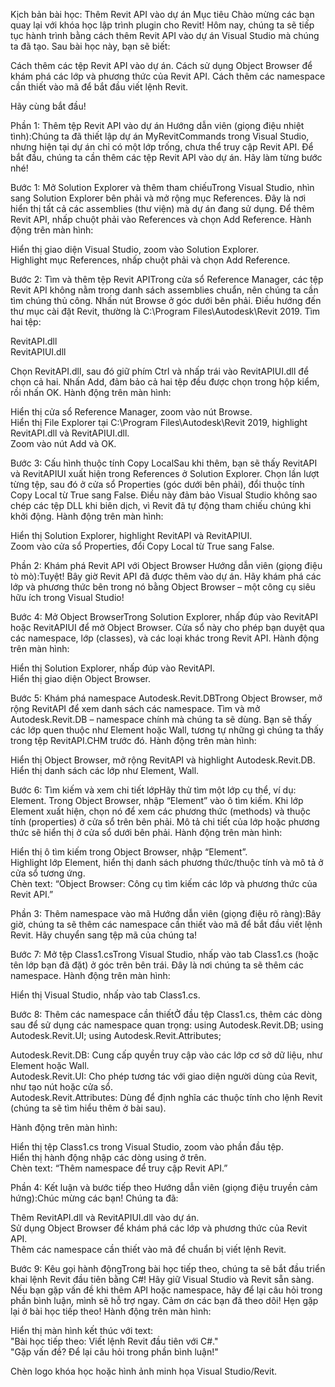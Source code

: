 Kịch bản bài học: Thêm Revit API vào dự án
Mục tiêu
Chào mừng các bạn quay lại với khóa học lập trình plugin cho Revit! Hôm nay, chúng ta sẽ tiếp tục hành trình bằng cách thêm Revit API vào dự án Visual Studio mà chúng ta đã tạo. Sau bài học này, bạn sẽ biết:

Cách thêm các tệp Revit API vào dự án.
Cách sử dụng Object Browser để khám phá các lớp và phương thức của Revit API.
Cách thêm các namespace cần thiết vào mã để bắt đầu viết lệnh Revit.

Hãy cùng bắt đầu!

Phần 1: Thêm tệp Revit API vào dự án
Hướng dẫn viên (giọng điệu nhiệt tình):Chúng ta đã thiết lập dự án MyRevitCommands trong Visual Studio, nhưng hiện tại dự án chỉ có một lớp trống, chưa thể truy cập Revit API. Để bắt đầu, chúng ta cần thêm các tệp Revit API vào dự án. Hãy làm từng bước nhé!

Bước 1: Mở Solution Explorer và thêm tham chiếuTrong Visual Studio, nhìn sang Solution Explorer bên phải và mở rộng mục References. Đây là nơi hiển thị tất cả các assemblies (thư viện) mà dự án đang sử dụng. Để thêm Revit API, nhấp chuột phải vào References và chọn Add Reference.
Hành động trên màn hình:  

Hiển thị giao diện Visual Studio, zoom vào Solution Explorer.  
Highlight mục References, nhấp chuột phải và chọn Add Reference.


Bước 2: Tìm và thêm tệp Revit APITrong cửa sổ Reference Manager, các tệp Revit API không nằm trong danh sách assemblies chuẩn, nên chúng ta cần tìm chúng thủ công. Nhấn nút Browse ở góc dưới bên phải. Điều hướng đến thư mục cài đặt Revit, thường là C:\Program Files\Autodesk\Revit 2019. Tìm hai tệp:

RevitAPI.dll  
RevitAPIUI.dll

Chọn RevitAPI.dll, sau đó giữ phím Ctrl và nhấp trái vào RevitAPIUI.dll để chọn cả hai. Nhấn Add, đảm bảo cả hai tệp đều được chọn trong hộp kiểm, rồi nhấn OK.
Hành động trên màn hình:  

Hiển thị cửa sổ Reference Manager, zoom vào nút Browse.  
Hiển thị File Explorer tại C:\Program Files\Autodesk\Revit 2019, highlight RevitAPI.dll và RevitAPIUI.dll.  
Zoom vào nút Add và OK.


Bước 3: Cấu hình thuộc tính Copy LocalSau khi thêm, bạn sẽ thấy RevitAPI và RevitAPIUI xuất hiện trong References ở Solution Explorer. Chọn lần lượt từng tệp, sau đó ở cửa sổ Properties (góc dưới bên phải), đổi thuộc tính Copy Local từ True sang False. Điều này đảm bảo Visual Studio không sao chép các tệp DLL khi biên dịch, vì Revit đã tự động tham chiếu chúng khi khởi động.
Hành động trên màn hình:  

Hiển thị Solution Explorer, highlight RevitAPI và RevitAPIUI.  
Zoom vào cửa sổ Properties, đổi Copy Local từ True sang False.




Phần 2: Khám phá Revit API với Object Browser
Hướng dẫn viên (giọng điệu tò mò):Tuyệt! Bây giờ Revit API đã được thêm vào dự án. Hãy khám phá các lớp và phương thức bên trong nó bằng Object Browser – một công cụ siêu hữu ích trong Visual Studio!

Bước 4: Mở Object BrowserTrong Solution Explorer, nhấp đúp vào RevitAPI hoặc RevitAPIUI để mở Object Browser. Cửa sổ này cho phép bạn duyệt qua các namespace, lớp (classes), và các loại khác trong Revit API.
Hành động trên màn hình:  

Hiển thị Solution Explorer, nhấp đúp vào RevitAPI.  
Hiển thị giao diện Object Browser.


Bước 5: Khám phá namespace Autodesk.Revit.DBTrong Object Browser, mở rộng RevitAPI để xem danh sách các namespace. Tìm và mở Autodesk.Revit.DB – namespace chính mà chúng ta sẽ dùng. Bạn sẽ thấy các lớp quen thuộc như Element hoặc Wall, tương tự những gì chúng ta thấy trong tệp RevitAPI.CHM trước đó.
Hành động trên màn hình:  

Hiển thị Object Browser, mở rộng RevitAPI và highlight Autodesk.Revit.DB.  
Hiển thị danh sách các lớp như Element, Wall.


Bước 6: Tìm kiếm và xem chi tiết lớpHãy thử tìm một lớp cụ thể, ví dụ: Element. Trong Object Browser, nhập “Element” vào ô tìm kiếm. Khi lớp Element xuất hiện, chọn nó để xem các phương thức (methods) và thuộc tính (properties) ở cửa sổ trên bên phải. Mô tả chi tiết của lớp hoặc phương thức sẽ hiển thị ở cửa sổ dưới bên phải.
Hành động trên màn hình:  

Hiển thị ô tìm kiếm trong Object Browser, nhập “Element”.  
Highlight lớp Element, hiển thị danh sách phương thức/thuộc tính và mô tả ở cửa sổ tương ứng.  
Chèn text: “Object Browser: Công cụ tìm kiếm các lớp và phương thức của Revit API.”




Phần 3: Thêm namespace vào mã
Hướng dẫn viên (giọng điệu rõ ràng):Bây giờ, chúng ta sẽ thêm các namespace cần thiết vào mã để bắt đầu viết lệnh Revit. Hãy chuyển sang tệp mã của chúng ta!

Bước 7: Mở tệp Class1.csTrong Visual Studio, nhấp vào tab Class1.cs (hoặc tên lớp bạn đã đặt) ở góc trên bên trái. Đây là nơi chúng ta sẽ thêm các namespace.
Hành động trên màn hình:  

Hiển thị Visual Studio, nhấp vào tab Class1.cs.


Bước 8: Thêm các namespace cần thiếtỞ đầu tệp Class1.cs, thêm các dòng sau để sử dụng các namespace quan trọng:
using Autodesk.Revit.DB;
using Autodesk.Revit.UI;
using Autodesk.Revit.Attributes;


Autodesk.Revit.DB: Cung cấp quyền truy cập vào các lớp cơ sở dữ liệu, như Element hoặc Wall.  
Autodesk.Revit.UI: Cho phép tương tác với giao diện người dùng của Revit, như tạo nút hoặc cửa sổ.  
Autodesk.Revit.Attributes: Dùng để định nghĩa các thuộc tính cho lệnh Revit (chúng ta sẽ tìm hiểu thêm ở bài sau).

Hành động trên màn hình:  

Hiển thị tệp Class1.cs trong Visual Studio, zoom vào phần đầu tệp.  
Hiển thị hành động nhập các dòng using ở trên.  
Chèn text: “Thêm namespace để truy cập Revit API.”




Phần 4: Kết luận và bước tiếp theo
Hướng dẫn viên (giọng điệu truyền cảm hứng):Chúc mừng các bạn! Chúng ta đã:

Thêm RevitAPI.dll và RevitAPIUI.dll vào dự án.  
Sử dụng Object Browser để khám phá các lớp và phương thức của Revit API.  
Thêm các namespace cần thiết vào mã để chuẩn bị viết lệnh Revit.

Bước 9: Kêu gọi hành độngTrong bài học tiếp theo, chúng ta sẽ bắt đầu triển khai lệnh Revit đầu tiên bằng C#! Hãy giữ Visual Studio và Revit sẵn sàng. Nếu bạn gặp vấn đề khi thêm API hoặc namespace, hãy để lại câu hỏi trong phần bình luận, mình sẽ hỗ trợ ngay.
Cảm ơn các bạn đã theo dõi! Hẹn gặp lại ở bài học tiếp theo!
Hành động trên màn hình:  

Hiển thị màn hình kết thúc với text:  
"Bài học tiếp theo: Viết lệnh Revit đầu tiên với C#."  
"Gặp vấn đề? Để lại câu hỏi trong phần bình luận!"


Chèn logo khóa học hoặc hình ảnh minh họa Visual Studio/Revit.


